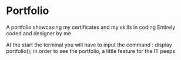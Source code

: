 # Portfolio

A portfolio showcasing my certificates and my skills in coding
Entirely coded and designer by me.

At the start the terminal you will have to input the command :
      display portfolio();
in order to see the portfolio, a little feature for the IT peeps
